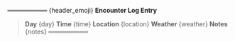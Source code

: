 ═════════
{header_emoji} **Encounter Log Entry**

> **Day** {day}
> **Time** {time}
> **Location** {location}
> **Weather** {weather}
> **Notes** {notes}
═════════